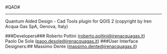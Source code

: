 #QAD#


----------

Quantum Aided Design - Cad Tools plugin for QGIS 2 (copyright by Iren Acqua Gas SpA, Genova, Italy)

###Developers###
Roberto Poltini (roberto.poltini@irenacquagas.it)  
Paolo De Sole (paoo.desole@irenacquagas.it)
###User Interface Designers:##
Massimo Dente (massimo.dente@irenacquagas.it)
